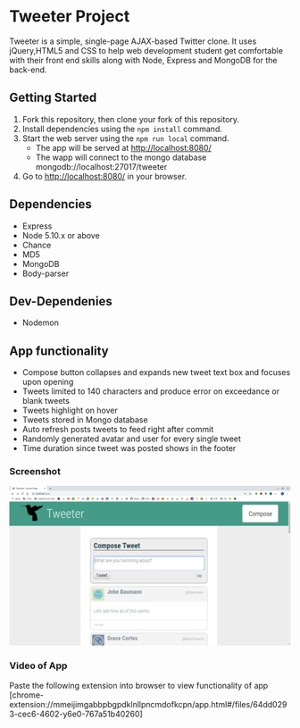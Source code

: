 # Tweeter Project

Tweeter is a simple, single-page AJAX-based Twitter clone. It uses jQuery,HTML5 and CSS to help web development student get comfortable with their front end skills along with Node, Express and MongoDB for the back-end.

## Getting Started

1. Fork this repository, then clone your fork of this repository.
2. Install dependencies using the `npm install` command.
3. Start the web server using the `npm run local` command. 
    - The app will be served at <http://localhost:8080/>
    - The wapp will connect to the mongo database mongodb://localhost:27017/tweeter
4. Go to <http://localhost:8080/> in your browser.

## Dependencies

- Express
- Node 5.10.x or above
- Chance
- MD5
- MongoDB
- Body-parser

## Dev-Dependenies

- Nodemon

## App functionality
- Compose button collapses and expands new tweet text box and focuses upon opening
- Tweets limited to 140 characters and produce error on exceedance or blank tweets
- Tweets highlight on hover
- Tweets stored in Mongo database
- Auto refresh posts tweets to feed right after commit
- Randomly generated avatar and user for every single tweet
- Time duration since tweet was posted shows in the footer

### Screenshot
!["Screenshot of app"](https://github.com/cpfeiffer325/tweeter/blob/refactor/docs/App-Screenshot.png)

### Video of App
Paste the following extension into browser to view functionality of app
[chrome-extension://mmeijimgabbpbgpdklnllpncmdofkcpn/app.html#/files/64dd0293-cec6-4602-y6e0-767a51b40260]


